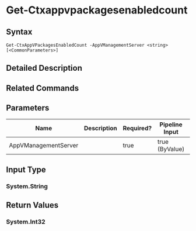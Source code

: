 ﻿
# Get-Ctxappvpackagesenabledcount

## Syntax
```
Get-CtxAppVPackagesEnabledCount -AppVManagementServer <string> [<CommonParameters>]
```
## Detailed Description

## Related Commands

## Parameters
| Name   | Description | Required? | Pipeline Input | Default Value |
| --- | --- | --- | --- | --- |
| AppVManagementServer |  | true | true (ByValue) |  |

## Input Type

### System.String

## Return Values

### System.Int32

